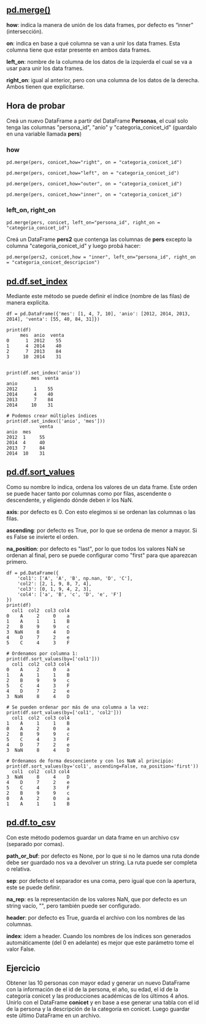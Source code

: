 ## [pd.merge()]()

**how**: indica la manera de unión de los data frames, por defecto es “inner” (intersección).

**on**: indica en base a qué columna se van a unir los data frames. Esta columna tiene que estar presente en ambos data frames.

**left_on**: nombre de la columna de los datos de la izquierda el cual se va a usar para unir los data frames.

**right_on**: igual al anterior, pero con una columna de los datos de la derecha. Ambos tienen que explicitarse.

## **Hora de probar**

Creá un nuevo DataFrame a partir del DataFrame **Personas**, el cual solo tenga las columnas "persona_id", "anio" y "categoria_conicet_id" (guardalo en una variable llamada **pers**)

### **how**

```python3
pd.merge(pers, conicet,how="right", on = "categoria_conicet_id")
```

```python3
pd.merge(pers, conicet,how="left", on = "categoria_conicet_id")
```

```python3
pd.merge(pers, conicet,how="outer", on = "categoria_conicet_id")
```

```python3
pd.merge(pers, conicet,how="inner", on = "categoria_conicet_id")
```

### **left_on, right_on**

```python3
pd.merge(pers, conicet, left_on="persona_id", right_on = "categoria_conicet_id")
```

Creá un DataFrame **pers2** que contenga las columnas de **pers** excepto la columna "categoria_conicet_id" y luego probá hacer:

```python3
pd.merge(pers2, conicet,how = "inner", left_on="persona_id", right_on = "categoria_conicet_descripcion")
```

## [pd.df.set_index]()

Mediante este método se puede definir el índice (nombre de las filas) de manera explícita.

```python3
df = pd.DataFrame({'mes': [1, 4, 7, 10], 'anio': [2012, 2014, 2013, 2014], 'venta': [55, 40, 84, 31]})

print(df)
     mes  anio  venta
0      1  2012    55
1      4  2014    40
2      7  2013    84
3     10  2014    31


print(df.set_index('anio'))
         mes  venta
anio
2012      1    55
2014      4    40
2013      7    84
2014     10    31

# Podemos crear múltiples índices
print(df.set_index(['anio', 'mes']))
            venta
anio  mes
2012  1     55
2014  4     40
2013  7     84
2014  10    31
```

## [pd.df.sort_values]()

Como su nombre lo indica, ordena los valores de un data frame. Este orden se puede hacer tanto por columnas como por filas, ascendente o descendente, y eligiendo dónde deben ir los NaN.

**axis**: por defecto es 0. Con esto elegimos si se ordenan las columnas o las filas.

**ascending**: por defecto es True, por lo que se ordena de menor a mayor. Si es False se invierte el orden.

**na_position**: por defecto es "last", por lo que todos los valores NaN se ordenan al final, pero se puede configurar como "first" para que aparezcan primero.

```python3
df = pd.DataFrame({
    'col1': ['A', 'A', 'B', np.nan, 'D', 'C'],
    'col2': [2, 1, 9, 8, 7, 4],
    'col3': [0, 1, 9, 4, 2, 3],
    'col4': ['a', 'B', 'c', 'D', 'e', 'F']
})
print(df)
  col1  col2  col3 col4
0    A     2     0    a
1    A     1     1    B
2    B     9     9    c
3  NaN     8     4    D
4    D     7     2    e
5    C     4     3    F

# Ordenamos por columna 1:
print(df.sort_values(by=['col1']))
  col1  col2  col3 col4
0    A     2     0    a
1    A     1     1    B
2    B     9     9    c
5    C     4     3    F
4    D     7     2    e
3  NaN     8     4    D

# Se pueden ordenar por más de una columna a la vez:
print(df.sort_values(by=['col1', 'col2']))
  col1  col2  col3 col4
1    A     1     1    B
0    A     2     0    a
2    B     9     9    c
5    C     4     3    F
4    D     7     2    e
3  NaN     8     4    D

# Ordenamos de forma descenciente y con los NaN al principio:
print(df.sort_values(by='col1', ascending=False, na_position='first'))
  col1  col2  col3 col4
3  NaN     8     4    D
4    D     7     2    e
5    C     4     3    F
2    B     9     9    c
0    A     2     0    a
1    A     1     1    B
```

## [pd.df.to_csv]()

Con este método podemos guardar un data frame en un archivo csv (separado por comas).

**path_or_buf**: por defecto es None, por lo que si no le damos una ruta donde debe ser guardado nos va a devolver un string. La ruta puede ser completa o relativa.

**sep**: por defecto el separador es una coma, pero igual que con la apertura, este se puede definir.

**na_rep**: es la representación de los valores NaN, que por defecto es un string vacío, "", pero también puede ser configurado.

**header**: por defecto es True, guarda el archivo con los nombres de las columnas.

**index**: idem a header. Cuando los nombres de los índices son generados automáticamente (del 0 en adelante) es mejor que este parámetro tome el valor False.


## Ejercicio
Obtener las 10 personas con mayor edad y generar un nuevo DataFrame con la información de el id de la persona, el año, su edad, el id de la categoría conicet y las producciones académicas de los últimos 4 años. Unirlo con el DataFrame **conicet** y en base a ese generar una tabla con el id de la persona y la descripción de la categoría en conicet. Luego guardar este último DataFrame en un archivo.
